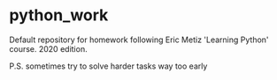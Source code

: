 # python_work

Default repository for homework following Eric Metiz 'Learning Python' course. 2020 edition.

P.S. sometimes try to solve harder tasks way too early

